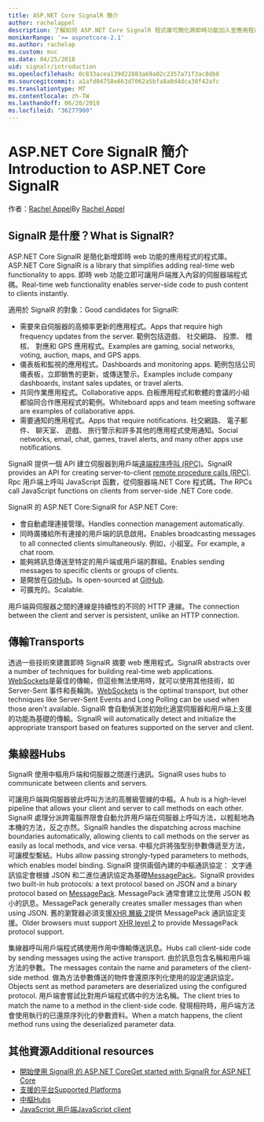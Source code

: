 ```yaml
---
title: ASP.NET Core SignalR 簡介
author: rachelappel
description: 了解如何 ASP.NET Core SignalR 程式庫可簡化將即時功能加入至應用程式。
monikerRange: '>= aspnetcore-2.1'
ms.author: rachelap
ms.custom: mvc
ms.date: 04/25/2018
uid: signalr/introduction
ms.openlocfilehash: 0c833acea139d22883a69a02c2357a71f3ac8db8
ms.sourcegitcommit: a1afd04758e663d7062a5bfa8a0d4dca38f42afc
ms.translationtype: MT
ms.contentlocale: zh-TW
ms.lasthandoff: 06/20/2018
ms.locfileid: "36277900"
---
```

# <a name="introduction-to-aspnet-core-signalr"></a><span data-ttu-id="72bba-103">ASP.NET Core SignalR 簡介</span><span class="sxs-lookup"><span data-stu-id="72bba-103">Introduction to ASP.NET Core SignalR</span></span>

<span data-ttu-id="72bba-104">作者：[Rachel Appel](https://twitter.com/rachelappel)</span><span class="sxs-lookup"><span data-stu-id="72bba-104">By [Rachel Appel](https://twitter.com/rachelappel)</span></span>

## <a name="what-is-signalr"></a><span data-ttu-id="72bba-105">SignalR 是什麼？</span><span class="sxs-lookup"><span data-stu-id="72bba-105">What is SignalR?</span></span>

<span data-ttu-id="72bba-106">ASP.NET Core SignalR 是簡化新增即時 web 功能的應用程式的程式庫。</span><span class="sxs-lookup"><span data-stu-id="72bba-106">ASP.NET Core SignalR is a library that simplifies adding real-time web functionality to apps.</span></span> <span data-ttu-id="72bba-107">即時 web 功能立即可讓用戶端推入內容的伺服器端程式碼。</span><span class="sxs-lookup"><span data-stu-id="72bba-107">Real-time web functionality enables server-side code to push content to clients instantly.</span></span>

<span data-ttu-id="72bba-108">適用於 SignalR 的對象：</span><span class="sxs-lookup"><span data-stu-id="72bba-108">Good candidates for SignalR:</span></span>

* <span data-ttu-id="72bba-109">需要來自伺服器的高頻率更新的應用程式。</span><span class="sxs-lookup"><span data-stu-id="72bba-109">Apps that require high frequency updates from the server.</span></span> <span data-ttu-id="72bba-110">範例包括遊戲、 社交網路、 投票、 稽核、 對應和 GPS 應用程式。</span><span class="sxs-lookup"><span data-stu-id="72bba-110">Examples are gaming, social networks, voting, auction, maps, and GPS apps.</span></span>
* <span data-ttu-id="72bba-111">儀表板和監視的應用程式。</span><span class="sxs-lookup"><span data-stu-id="72bba-111">Dashboards and monitoring apps.</span></span> <span data-ttu-id="72bba-112">範例包括公司儀表板，立即銷售的更新，或傳送警示。</span><span class="sxs-lookup"><span data-stu-id="72bba-112">Examples include company dashboards, instant sales updates, or travel alerts.</span></span>
* <span data-ttu-id="72bba-113">共同作業應用程式。</span><span class="sxs-lookup"><span data-stu-id="72bba-113">Collaborative apps.</span></span> <span data-ttu-id="72bba-114">白板應用程式和軟體的會議的小組都協同合作應用程式的範例。</span><span class="sxs-lookup"><span data-stu-id="72bba-114">Whiteboard apps and team meeting software are examples of collaborative apps.</span></span>
* <span data-ttu-id="72bba-115">需要通知的應用程式。</span><span class="sxs-lookup"><span data-stu-id="72bba-115">Apps that require notifications.</span></span> <span data-ttu-id="72bba-116">社交網路、 電子郵件、 聊天室、 遊戲、 旅行警示和許多其他的應用程式使用通知。</span><span class="sxs-lookup"><span data-stu-id="72bba-116">Social networks, email, chat, games, travel alerts, and many other apps use notifications.</span></span>

<span data-ttu-id="72bba-117">SignalR 提供一個 API 建立伺服器到用戶端[遠端程序呼叫 (RPC)](https://wikipedia.org/wiki/Remote_procedure_call)。</span><span class="sxs-lookup"><span data-stu-id="72bba-117">SignalR provides an API for creating server-to-client [remote procedure calls (RPC)](https://wikipedia.org/wiki/Remote_procedure_call).</span></span> <span data-ttu-id="72bba-118">Rpc 用戶端上呼叫 JavaScript 函數，從伺服器端.NET Core 程式碼。</span><span class="sxs-lookup"><span data-stu-id="72bba-118">The RPCs call JavaScript functions on clients from server-side .NET Core code.</span></span>

<span data-ttu-id="72bba-119">SignalR 的 ASP.NET Core:</span><span class="sxs-lookup"><span data-stu-id="72bba-119">SignalR for ASP.NET Core:</span></span>

* <span data-ttu-id="72bba-120">會自動處理連接管理。</span><span class="sxs-lookup"><span data-stu-id="72bba-120">Handles connection management automatically.</span></span>
* <span data-ttu-id="72bba-121">同時廣播給所有連接的用戶端的訊息啟用。</span><span class="sxs-lookup"><span data-stu-id="72bba-121">Enables broadcasting messages to all connected clients simultaneously.</span></span> <span data-ttu-id="72bba-122">例如，小組室。</span><span class="sxs-lookup"><span data-stu-id="72bba-122">For example, a chat room.</span></span>
* <span data-ttu-id="72bba-123">能夠將訊息傳送至特定的用戶端或用戶端的群組。</span><span class="sxs-lookup"><span data-stu-id="72bba-123">Enables sending messages to specific clients or groups of clients.</span></span>
* <span data-ttu-id="72bba-124">是開放在[GitHub](https://github.com/aspnet/signalr)。</span><span class="sxs-lookup"><span data-stu-id="72bba-124">Is open-sourced at [GitHub](https://github.com/aspnet/signalr).</span></span>
* <span data-ttu-id="72bba-125">可擴充的。</span><span class="sxs-lookup"><span data-stu-id="72bba-125">Scalable.</span></span>

<span data-ttu-id="72bba-126">用戶端與伺服器之間的連線是持續性的不同的 HTTP 連線。</span><span class="sxs-lookup"><span data-stu-id="72bba-126">The connection between the client and server is persistent, unlike an HTTP connection.</span></span>

## <a name="transports"></a><span data-ttu-id="72bba-127">傳輸</span><span class="sxs-lookup"><span data-stu-id="72bba-127">Transports</span></span>

<span data-ttu-id="72bba-128">透過一些技術來建置即時 SignalR 摘要 web 應用程式。</span><span class="sxs-lookup"><span data-stu-id="72bba-128">SignalR abstracts over a number of techniques for building real-time web applications.</span></span> <span data-ttu-id="72bba-129">[WebSockets](https://tools.ietf.org/html/rfc7118)是最佳的傳輸，但這些無法使用時，就可以使用其他技術，如 Server-Sent 事件和長輪詢。</span><span class="sxs-lookup"><span data-stu-id="72bba-129">[WebSockets](https://tools.ietf.org/html/rfc7118) is the optimal transport, but other techniques like Server-Sent Events and Long Polling can be used when those aren't available.</span></span> <span data-ttu-id="72bba-130">SignalR 會自動偵測並初始化適當伺服器和用戶端上支援的功能為基礎的傳輸。</span><span class="sxs-lookup"><span data-stu-id="72bba-130">SignalR will automatically detect and initialize the appropriate transport based on features supported on the server and client.</span></span>

## <a name="hubs"></a><span data-ttu-id="72bba-131">集線器</span><span class="sxs-lookup"><span data-stu-id="72bba-131">Hubs</span></span>

<span data-ttu-id="72bba-132">SignalR 使用中樞用戶端和伺服器之間進行通訊。</span><span class="sxs-lookup"><span data-stu-id="72bba-132">SignalR uses hubs to communicate between clients and servers.</span></span>

<span data-ttu-id="72bba-133">可讓用戶端與伺服器彼此呼叫方法的高層級管線的中樞。</span><span class="sxs-lookup"><span data-stu-id="72bba-133">A hub is a high-level pipeline that allows your client and server to call methods on each other.</span></span> <span data-ttu-id="72bba-134">SignalR 處理分派跨電腦界限會自動允許用戶端在伺服器上呼叫方法，以輕鬆地為本機的方法，反之亦然。</span><span class="sxs-lookup"><span data-stu-id="72bba-134">SignalR handles the dispatching across machine boundaries automatically, allowing clients to call methods on the server as easily as local methods, and vice versa.</span></span> <span data-ttu-id="72bba-135">中樞允許將強型別參數傳遞至方法，可讓模型繫結。</span><span class="sxs-lookup"><span data-stu-id="72bba-135">Hubs allow passing strongly-typed parameters to methods, which enables model binding.</span></span> <span data-ttu-id="72bba-136">SignalR 提供兩個內建的中樞通訊協定： 文字通訊協定會根據 JSON 和二進位通訊協定為基礎[MessagePack](https://msgpack.org/)。</span><span class="sxs-lookup"><span data-stu-id="72bba-136">SignalR provides two built-in hub protocols: a text protocol based on JSON and a binary protocol based on [MessagePack](https://msgpack.org/).</span></span>  <span data-ttu-id="72bba-137">MessagePack 通常會建立比使用 JSON 較小的訊息。</span><span class="sxs-lookup"><span data-stu-id="72bba-137">MessagePack generally creates smaller messages than when using JSON.</span></span> <span data-ttu-id="72bba-138">舊的瀏覽器必須支援[XHR 層級 2](https://caniuse.com/#feat=xhr2)提供 MessagePack 通訊協定支援。</span><span class="sxs-lookup"><span data-stu-id="72bba-138">Older browsers must support [XHR level 2](https://caniuse.com/#feat=xhr2) to provide MessagePack protocol support.</span></span>

<span data-ttu-id="72bba-139">集線器呼叫用戶端程式碼使用作用中傳輸傳送訊息。</span><span class="sxs-lookup"><span data-stu-id="72bba-139">Hubs call client-side code by sending messages using the active transport.</span></span> <span data-ttu-id="72bba-140">由於訊息包含名稱和用戶端方法的參數。</span><span class="sxs-lookup"><span data-stu-id="72bba-140">The messages contain the name and parameters of the client-side method.</span></span> <span data-ttu-id="72bba-141">做為方法參數傳送的物件會還原序列化使用的設定通訊協定。</span><span class="sxs-lookup"><span data-stu-id="72bba-141">Objects sent as method parameters are deserialized using the configured protocol.</span></span> <span data-ttu-id="72bba-142">用戶端會嘗試比對用戶端程式碼中的方法名稱。</span><span class="sxs-lookup"><span data-stu-id="72bba-142">The client tries to match the name to a method in the client-side code.</span></span> <span data-ttu-id="72bba-143">發現相符時，用戶端方法會使用執行的已還原序列化的參數資料。</span><span class="sxs-lookup"><span data-stu-id="72bba-143">When a match happens, the client method runs using the deserialized parameter data.</span></span>

## <a name="additional-resources"></a><span data-ttu-id="72bba-144">其他資源</span><span class="sxs-lookup"><span data-stu-id="72bba-144">Additional resources</span></span>

* [<span data-ttu-id="72bba-145">開始使用 SignalR 的 ASP.NET Core</span><span class="sxs-lookup"><span data-stu-id="72bba-145">Get started with SignalR for ASP.NET Core</span></span>](xref:tutorials/signalr)
* [<span data-ttu-id="72bba-146">支援的平台</span><span class="sxs-lookup"><span data-stu-id="72bba-146">Supported Platforms</span></span>](xref:signalr/supported-platforms)
* [<span data-ttu-id="72bba-147">中樞</span><span class="sxs-lookup"><span data-stu-id="72bba-147">Hubs</span></span>](xref:signalr/hubs)
* [<span data-ttu-id="72bba-148">JavaScript 用戶端</span><span class="sxs-lookup"><span data-stu-id="72bba-148">JavaScript client</span></span>](xref:signalr/javascript-client)
